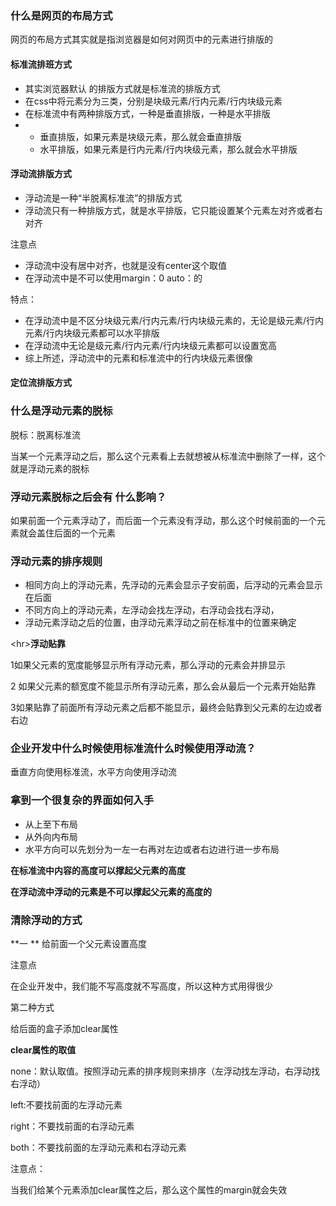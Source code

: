 ### 什么是网页的布局方式

网页的布局方式其实就是指浏览器是如何对网页中的元素进行排版的

#### 标准流排班方式

* 其实浏览器默认 的排版方式就是标准流的排版方式
* 在css中将元素分为三类，分别是块级元素/行内元素/行内块级元素
* 在标准流中有两种排版方式，一种是垂直排版，一种是水平排版
* * 垂直排版，如果元素是块级元素，那么就会垂直排版
  * 水平排版，如果元素是行内元素/行内块级元素，那么就会水平排版

#### 浮动流排版方式

* 浮动流是一种“半脱离标准流”的排版方式
* 浮动流只有一种排版方式，就是水平排版，它只能设置某个元素左对齐或者右对齐

注意点

* 浮动流中没有居中对齐，也就是没有center这个取值
* 在浮动流中是不可以使用margin：0 auto：的

特点：

* 在浮动流中是不区分块级元素/行内元素/行内块级元素的，无论是级元素/行内元素/行内块级元素都可以水平排版
* 在浮动流中无论是级元素/行内元素/行内块级元素都可以设置宽高
* 综上所述，浮动流中的元素和标准流中的行内块级元素很像

#### 定位流排版方式

### 什么是浮动元素的脱标

脱标：脱离标准流

当某一个元素浮动之后，那么这个元素看上去就想被从标准流中删除了一样，这个就是浮动元素的脱标

### 浮动元素脱标之后会有 什么影响？

如果前面一个元素浮动了，而后面一个元素没有浮动，那么这个时候前面的一个元素就会盖住后面的一个元素



### 浮动元素的排序规则

* 相同方向上的浮动元素，先浮动的元素会显示子安前面，后浮动的元素会显示在后面
* 不同方向上的浮动元素，左浮动会找左浮动，右浮动会找右浮动，
* 浮动元素浮动之后的位置，由浮动元素浮动之前在标准中的位置来确定

&lt;hr&gt;**浮动贴靠**

1如果父元素的宽度能够显示所有浮动元素，那么浮动的元素会并排显示

2 如果父元素的额宽度不能显示所有浮动元素，那么会从最后一个元素开始贴靠

3如果贴靠了前面所有浮动元素之后都不能显示，最终会贴靠到父元素的左边或者右边



### 企业开发中什么时候使用标准流什么时候使用浮动流？

垂直方向使用标准流，水平方向使用浮动流

### 拿到一个很复杂的界面如何入手

* 从上至下布局
* 从外向内布局
* 水平方向可以先划分为一左一右再对左边或者右边进行进一步布局

**在标准流中内容的高度可以撑起父元素的高度**

**在浮动流中浮动的元素是不可以撑起父元素的高度的**



### 清除浮动的方式

**一  ** 给前面一个父元素设置高度

注意点

在企业开发中，我们能不写高度就不写高度，所以这种方式用得很少

第二种方式

给后面的盒子添加clear属性

**clear属性的取值**

 none：默认取值。按照浮动元素的排序规则来排序（左浮动找左浮动，右浮动找右浮动）

left:不要找前面的左浮动元素

right：不要找前面的右浮动元素

both：不要找前面的左浮动元素和右浮动元素

注意点：

当我们给某个元素添加clear属性之后，那么这个属性的margin就会失效



